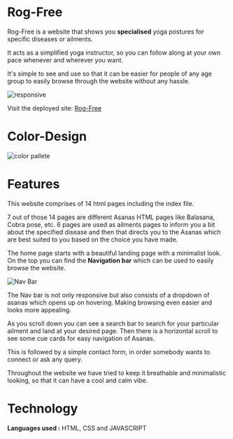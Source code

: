 # Rog-Free

Rog-Free is a website that shows you <b>specialised</b> yoga postures for specific diseases or ailments. 

It acts as a simplified yoga instructor, so you can follow along at your own pace whenever and wherever you want.</br>

It's simple to see and use so that it can be easier for people of any age group to easily browse through the website without any hassle.

![responsive](https://user-images.githubusercontent.com/98885752/189529461-f3269776-a118-41d2-b840-d21772257016.png)

Visit the deployed site: <a href="https://rog-free.netlify.app/">Rog-Free</a> 


# Color-Design

![color pallete](https://user-images.githubusercontent.com/98885752/189531949-991a0da5-2d7a-4a91-b7d2-811179a1e8a8.png)


# Features

This website comprises of 14 html pages including the index file.

7 out of those 14 pages are different Asanas HTML pages like Balasana, Cobra pose, etc. 6 pages are used as ailments pages to inform you a bit about the specified disease and then that directs you to the Asanas which are best suited to you based on the choice you have made.

The home page starts with a beautiful landing page with a minimalist look. On the top you can find the <b>Navigation bar</b> which can be used to easily browse the website.

![Nav Bar](https://user-images.githubusercontent.com/98885752/189532664-279387d5-ea50-4eac-8dd7-1b7751570471.png)

The Nav bar is not only responsive but also consists of a dropdown of asanas which opens up on hovering.
Making browsing even easier and looks more appealing.

As you scroll down you can see a search bar to search for your particular ailment and land at your desired page. Then there is a horizontal scroll to see some cue cards for easy navigation of Asanas.

<!-- ![2](https://user-images.githubusercontent.com/98885752/189536959-761959b7-23d3-4513-aefe-89cb0cbf5358.jpeg) -->
This is followed by a simple contact form, in order somebody wants to connect or ask any query.

Throughout the website we have tried to keep it breathable and minimalistic looking, so that it can have a cool and calm vibe.

# Technology

<b>Languages used :</b> HTML, CSS and JAVASCRIPT



